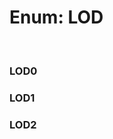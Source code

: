 # Enum: LOD

<br/>

### LOD0

<Enum name="LOD" member="LOD0" value="0" refpath="lod" />

### LOD1

<Enum name="LOD" member="LOD1" value="1" refpath="lod" />

### LOD2

<Enum name="LOD" member="LOD2" value="2" refpath="lod" />

<script setup>
import Enum from '../../../../../components/api/Enum.vue';
</script>
